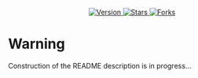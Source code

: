 <p align="center">
  <a href="https://github.com/mupezzuol/project-example-springboot-oauth2-rbac/releases">
    <img src="https://img.shields.io/github/tag/StylishThemes/GitHub-Dark.svg?label=version&style=flat" alt="Version">
  </a>
  <a href="https://github.com/mupezzuol/project-example-springboot-oauth2-rbac/stargazers">
    <img src="https://img.shields.io/github/stars/StylishThemes/GitHub-Dark.svg?style=flat" alt="Stars">
  </a>
  <a href="https://github.com/mupezzuol/project-example-springboot-oauth2-rbac/network">
    <img src="https://img.shields.io/github/forks/StylishThemes/GitHub-Dark.svg?style=flat" alt="Forks">
  </a>
</p>

# Warning

Construction of the README description is in progress...
